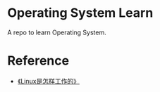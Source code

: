 # Operating System Learn

A repo to learn Operating System.

# Reference

- [《Linux是怎样工作的》](https://book.douban.com/subject/35768243/)

